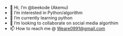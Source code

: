- 👋 Hi, I’m @beekode (Akemu)
- 👀 I’m interested in Python/algorithm
- 🌱 I’m currently learning python
- 💞️ I’m looking to collaborate on social media algorthim
- 📫 How to reach me @ Weare0991@gmail.com

<!---
beekode/beekode is a ✨ special ✨ repository because its `README.md` (this file) appears on your GitHub profile.
You can click the Preview link to take a look at your changes.
--->
